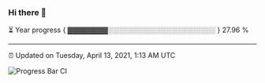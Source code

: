 ### Hi there 👋

⏳ Year progress { ▓▓▓▓▓▓▓▓░░░░░░░░░░░░░░░░░░░░░░ } 27.96 %

---

⏰ Updated on Tuesday, April 13, 2021, 1:13 AM UTC

![Progress Bar CI](https://github.com/arthurbuhl/arthurbuhl/workflows/Progress%20Bar%20CI/badge.svg)
